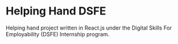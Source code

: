 # Helping Hand DSFE
Helping hand project written in React.js under the Digital Skills For Employability (DSFE) Internship program.
